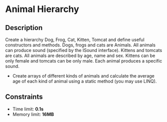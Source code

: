 # Animal Hierarchy

## Description
Create a hierarchy Dog, Frog, Cat, Kitten, Tomcat and define useful constructors and methods. Dogs, frogs and cats are Animals. All animals can produce sound (specified by the ISound interface). Kittens and tomcats are cats. All animals
are described by age, name and sex. Kittens can be only female and tomcats can be only male. Each animal produces a specific sound.
  - Create arrays of different kinds of animals and calculate the average age of each kind of animal using a static method (you may use LINQ).


## Constraints
- Time limit: **0.1s**
- Memory limit: **16MB**
